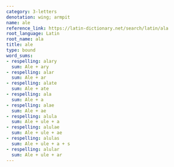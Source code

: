 ```yaml
---
category: 3-letters
denotation: wing; armpit
name: ale
reference_link: https://latin-dictionary.net/search/latin/ala
root_language: Latin
root_name: ala
title: ale
type: bound
word_sums:
- respelling: alary
  sum: Ale + ary
- respelling: alar
  sum: Ale + ar
- respelling: alate
  sum: Ale + ate
- respelling: ala
  sum: Ale + a
- respelling: alae
  sum: Ale + ae
- respelling: alula
  sum: Ale + ule + a
- respelling: alulae
  sum: Ale + ule + ae
- respelling: alulas
  sum: Ale + ule + a + s
- respelling: alular
  sum: Ale + ule + ar
---
```

